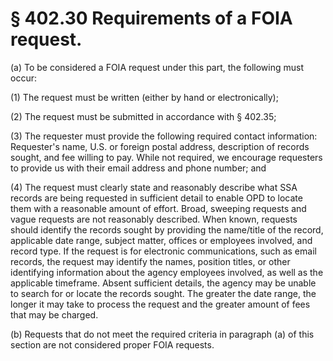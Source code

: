 # § 402.30   Requirements of a FOIA request.

(a) To be considered a FOIA request under this part, the following must occur:


(1) The request must be written (either by hand or electronically);


(2) The request must be submitted in accordance with § 402.35;


(3) The requester must provide the following required contact information: Requester's name, U.S. or foreign postal address, description of records sought, and fee willing to pay. While not required, we encourage requesters to provide us with their email address and phone number; and


(4) The request must clearly state and reasonably describe what SSA records are being requested in sufficient detail to enable OPD to locate them with a reasonable amount of effort. Broad, sweeping requests and vague requests are not reasonably described. When known, requests should identify the records sought by providing the name/title of the record, applicable date range, subject matter, offices or employees involved, and record type. If the request is for electronic communications, such as email records, the request may identify the names, position titles, or other identifying information about the agency employees involved, as well as the applicable timeframe. Absent sufficient details, the agency may be unable to search for or locate the records sought. The greater the date range, the longer it may take to process the request and the greater amount of fees that may be charged.


(b) Requests that do not meet the required criteria in paragraph (a) of this section are not considered proper FOIA requests.






